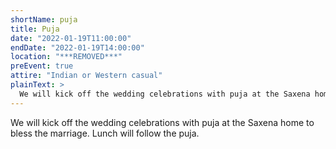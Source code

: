 ```yaml
---
shortName: puja
title: Puja
date: "2022-01-19T11:00:00"
endDate: "2022-01-19T14:00:00"
location: "***REMOVED***"
preEvent: true
attire: "Indian or Western casual"
plainText: >
  We will kick off the wedding celebrations with puja at the Saxena home to bless the marriage. Lunch will follow the puja.
---
```


We will kick off the wedding celebrations with puja at the Saxena home to bless the marriage. Lunch will follow the puja.
